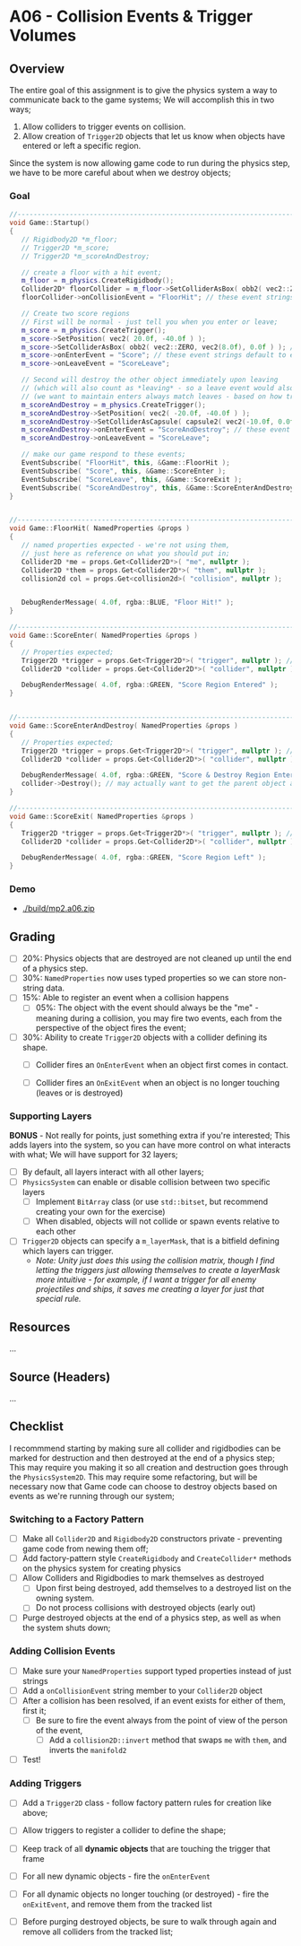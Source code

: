 A06 - Collision Events & Trigger Volumes
======

## Overview
The entire goal of this assignment is to give the physics system a way to communicate back to the game systems; We will accomplish this in two ways;

1. Allow colliders to trigger events on collision.
2. Allow creation of `Trigger2D` objects that let us know when objects have entered or left a specific region. 

Since the system is now allowing game code to run during the physics step, we have to be more careful about when we destroy objects; 

### Goal 
```cpp
//------------------------------------------------------------------------
void Game::Startup()
{
   // Rigidbody2D *m_floor; 
   // Trigger2D *m_score; 
   // Trigger2D *m_scoreAndDestroy; 

   // create a floor with a hit event;
   m_floor = m_physics.CreateRigidbody(); 
   Collider2D* floorCollider = m_floor->SetColliderAsBox( obb2( vec2::ZERO, vec2(40.0f, 5.0f), 0.0f ) ); 
   floorCollider->onCollisionEvent = "FloorHit"; // these event strings default to empty - and only fire events if non-empty

   // Create two score regions
   // First will be normal - just tell you when you enter or leave; 
   m_score = m_physics.CreateTrigger(); 
   m_score->SetPosition( vec2( 20.0f, -40.0f ) ); 
   m_score->SetColliderAsBox( obb2( vec2::ZERO, vec2(8.0f), 0.0f ) ); // (local) center, size, rotation 
   m_score->onEnterEvent = "Score"; // these event strings default to empty - and only fire events if non-empty
   m_score->onLeaveEvent = "ScoreLeave";  

   // Second will destroy the other object immediately upon leaving
   // (which will also count as *leaving* - so a leave event would also happen)
   // (we want to maintain enters always match leaves - based on how triggers are commonly used to count)
   m_scoreAndDestroy = m_physics.CreateTrigger(); 
   m_scoreAndDestroy->SetPosition( vec2( -20.0f, -40.0f ) ); 
   m_scoreAndDestroy->SetColliderAsCapsule( capsule2( vec2(-10.0f, 0.0f), vec2(10.0f, 0.0f), 4.0f ) ); // (local) start, end, radius
   m_scoreAndDestroy->onEnterEvent = "ScoreAndDestroy"; // these event strings default to empty - and only fire events if non-empty
   m_scoreAndDestroy->onLeaveEvent = "ScoreLeave";  

   // make our game respond to these events; 
   EventSubscribe( "FloorHit", this, &Game::FloorHit );
   EventSubscribe( "Score", this, &Game::ScoreEnter );
   EventSubscribe( "ScoreLeave", this, &Game::ScoreExit );
   EventSubscribe( "ScoreAndDestroy", this, &Game::ScoreEnterAndDestroy );
}


//------------------------------------------------------------------------
void Game::FloorHit( NamedProperties &props )
{
   // named properties expected - we're not using them, 
   // just here as reference on what you should put in; 
   Collider2D *me = props.Get<Collider2D*>( "me", nullptr ); 
   Collider2D *them = props.Get<Collider2D*>( "them", nullptr ); 
   collision2d col = props.Get<collision2d>( "collision", nullptr ); 


   DebugRenderMessage( 4.0f, rgba::BLUE, "Floor Hit!" ); 
}

//------------------------------------------------------------------------
void Game::ScoreEnter( NamedProperties &props )
{
   // Properties expected; 
   Trigger2D *trigger = props.Get<Trigger2D*>( "trigger", nullptr ); // trigger that was hit
   Collider2D *collider = props.Get<Collider2D*>( "collider", nullptr ); // collider entering or leaving

   DebugRenderMessage( 4.0f, rgba::GREEN, "Score Region Entered" ); 
}


//------------------------------------------------------------------------
void Game::ScoreEnterAndDestroy( NamedProperties &props )
{
   // Properties expected; 
   Trigger2D *trigger = props.Get<Trigger2D*>( "trigger", nullptr ); // trigger that was hit
   Collider2D *collider = props.Get<Collider2D*>( "collider", nullptr ); // collider entering or leaving

   DebugRenderMessage( 4.0f, rgba::GREEN, "Score & Destroy Region Entered" ); 
   collider->Destroy(); // may actually want to get the parent object and destroy that instead; 
}

//------------------------------------------------------------------------
void Game::ScoreExit( NamedProperties &props )
{
   Trigger2D *trigger = props.Get<Trigger2D*>( "trigger", nullptr ); // trigger that was hit
   Collider2D *collider = props.Get<Collider2D*>( "collider", nullptr ); // collider entering or leaving

   DebugRenderMessage( 4.0f, rgba::GREEN, "Score Region Left" ); 
}
```

### Demo
- [./build/mp2.a06.zip](./build/mp2.a06.zip)


## Grading 
- [ ] 20%: Physics objects that are destroyed are not cleaned up until the end of a physics step.
- [ ] 30%: `NamedProperties` now uses typed properties so we can store non-string data.
- [ ] 15%: Able to register an event when a collision happens
    - [ ] 05%: The object with the event should always be the "me" - meaning during a collision, you may fire two events, each from the perspective of the object fires the event;
- [ ] 30%: Ability to create `Trigger2D` objects with a collider defining its shape.
    - [ ] Collider fires an `OnEnterEvent` when an object first comes in contact.
    - [ ] Collider fires an `OnExitEvent` when an object is no longer touching (leaves or is destroyed)


### Supporting Layers
**BONUS** - Not really for points, just something extra if you're interested;  This adds layers into the system, so you can have more control on what interacts with what;  We will have support for 32 layers; 

- [ ] By default, all layers interact with all other layers; 
- [ ] `PhysicsSystem` can enable or disable collision between two specific layers
    - [ ] Implement `BitArray` class (or use `std::bitset`, but recommend creating your own for the exercise)
    - [ ] When disabled, objects will not collide or spawn events relative to each other
- [ ] `Trigger2D` objects can specify a `m_layerMask`, that is a bitfield defining which layers can trigger.
    - *Note: Unity just does this using the collision matrix, though I find letting the triggers just allowing themselves to create a layerMask more intuitive - for example, if I want a trigger for all enemy projectiles and ships, it saves me creating a layer for just that special rule.*

## Resources
...


## Source (Headers)
...

## Checklist

I recommmend starting by making sure all collider and rigidbodies can be marked for destruction and then destroyed at the end of a physics step;  This may require you making it so all creation and destruction goes through the `PhysicsSystem2D`.  This may require some refactoring, but will be necessary now that Game code can choose to destroy objects based on events as we're running through our system; 

### Switching to a Factory Pattern
- [ ] Make all `Collider2D` and `Rigidbody2D` constructors private - preventing game code from newing them off; 
- [ ] Add factory-pattern style `CreateRigidbody` and `CreateCollider*` methods on the physics system for creating physics
- [ ] Allow Colliders and Rigidbodies to mark themselves as destroyed
    - [ ] Upon first being destroyed, add themselves to a destroyed list on the owning system.
    - [ ] Do not process collisions with destroyed objects (early out)
- [ ] Purge destroyed objects at the end of a physics step, as well as when the system shuts down; 

### Adding Collision Events
- [ ] Make sure your `NamedProperties` support typed properties instead of just strings
- [ ] Add a `onCollisionEvent` string member to your `Collider2D` object
- [ ] After a collision has been resolved, if an event exists for either of them, first it; 
    - [ ] Be sure to fire the event always from the point of view of the person of the event,
        - [ ] Add a `collision2D::invert` method that swaps `me` with `them`, and inverts the `manifold2`
- [ ] Test!

### Adding Triggers
- [ ] Add a `Trigger2D` class - follow factory pattern rules for creation like above; 
- [ ] Allow triggers to register a collider to define the shape; 
- [ ] Keep track of all **dynamic objects** that are touching the trigger that frame
- [ ] For all new dynamic objects - fire the `onEnterEvent`
- [ ] For all dynamic objects no longer touching (or destroyed) - fire the `onExitEvent`, and remove them from the tracked list
- [ ] Before purging destroyed objects, be sure to walk through again and remove all colliders from the tracked list; 


